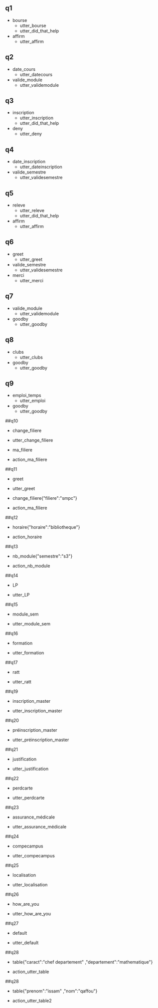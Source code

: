 ## q1
* bourse
  - utter_bourse
  - utter_did_that_help
* affirm
  - utter_affirm

## q2
* date_cours
  - utter_datecours
* valide_module
  - utter_validemodule

## q3
* inscription
  - utter_inscription
  - utter_did_that_help
* deny
  - utter_deny

## q4
* date_inscription
  - utter_dateinscription
* valide_semestre
  - utter_validesemestre

## q5
* releve
  - utter_releve
  - utter_did_that_help
* affirm
  - utter_affirm

## q6
* greet
  - utter_greet
* valide_semestre
  - utter_validesemestre
* merci
  - utter_merci

## q7
* valide_module
  - utter_validemodule
* goodby
  - utter_goodby  

## q8
* clubs
  - utter_clubs
* goodby
  - utter_goodby  

## q9
* emploi_temps
  - utter_emploi
* goodby
  - utter_goodby 

##q10
* change_filiere
 - utter_change_filiere
* ma_filiere
 - action_ma_filiere

##q11
* greet
 - utter_greet
* change_filiere{"filiere":"smpc"}
 - action_ma_filiere

##q12
* horaire{"horaire":"bibliotheque"}
 - action_horaire

##q13
* nb_module{"semestre":"s3"}
 - action_nb_module

##q14
* LP
 - utter_LP 

##q15
* module_sem 
 - utter_module_sem 
 
##q16
* formation
 - utter_formation

##q17 
* ratt
 - utter_ratt 

##q19
* inscription_master
 - utter_inscription_master

##q20
* préinscription_master
 - utter_préinscription_master

##q21
* justification
 - utter_justification

##q22
* perdcarte
 - utter_perdcarte

##q23 
* assurance_médicale
 - utter_assurance_médicale

##q24
* compecampus
 - utter_compecampus

##q25 
* localisation
 - utter_localisation

##q26
* how_are_you
 - utter_how_are_you

##q27
* default
 - utter_default

##q28
* table{"caract":"chef departement" ,"departement":"mathematique"}
 - action_utter_table

##q28
* table{"prenom":"issam" ,"nom":"qaffou"}
 - action_utter_table2
